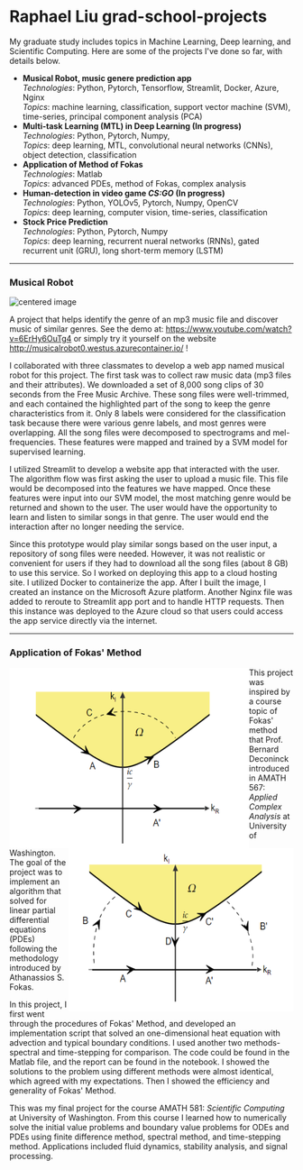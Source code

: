 # Raphael Liu grad-school-projects


My graduate study includes topics in Machine Learning, Deep learning, and Scientific Computing. Here are some of the projects I've done so far, with details below.
  
* **Musical Robot, music genere prediction app** <br>
  *Technologies*: Python, Pytorch, Tensorflow, Streamlit, Docker, Azure, Nginx<br>
  *Topics*: machine learning, classification, support vector machine (SVM), time-series, principal component analysis (PCA)
* **Multi-task Learning (MTL) in Deep Learning (In progress)**<br>
  *Technologies*: Python, Pytorch, Numpy, <br>
  *Topics*: deep learning, MTL, convolutional neural networks (CNNs), object detection, classification
* **Application of Method of Fokas**<br>
  *Technologies*: Matlab<br>
  *Topics*: advanced PDEs, method of Fokas, complex analysis 
* **Human-detection in video game *CS:GO* (In progress)**<br>
  *Technologies*: Python, YOLOv5, Pytorch, Numpy, OpenCV<br>
  *Topics*: deep learning, computer vision, time-series, classification 
* **Stock Price Prediction**<br>
  *Technologies*: Python, Pytorch, Numpy<br>
  *Topics*: deep learning, recurrent nueral networks (RNNs), gated recurrent unit (GRU), long short-term memory (LSTM)

---
### Musical Robot
<div class="verticalhorizontal">
    <img src="https://user-images.githubusercontent.com/91817346/168760849-5bde27df-2750-4ca2-923b-d3ece403f06a.png" width ="550" height="325" alt="centered image" />
</div>

A project that helps identify the genre of an mp3 music file and discover music of similar genres. See the demo at: https://www.youtube.com/watch?v=6ErHy6OuTg4 or simply try it yourself on the website http://musicalrobot0.westus.azurecontainer.io/ !

I collaborated with three classmates to develop a web app named musical robot for this project. The first task was to collect raw music data (mp3 files and their attributes). We downloaded a set of 8,000 song clips of 30 seconds from the Free Music Archive. These song files were well-trimmed, and each contained the highlighted part of the song to keep the genre characteristics from it. Only 8 labels were considered for the classification task because there were various genre labels, and most genres were overlapping. All the song files were decomposed to spectrograms and mel-frequencies. These features were mapped and trained by a SVM model for supervised learning. 

I utilized Streamlit to develop a website app that interacted with the user. The algorithm flow was first asking the user to upload a music file. This file would be decomposed into the features we have mapped. Once these features were input into our SVM model, the most matching genre would be returned and shown to the user. The user would have the opportunity to learn and listen to similar songs in that genre. The user would end the interaction after no longer needing the service. 

Since this prototype would play similar songs based on the user input, a repository of song files were needed. However, it was not realistic or convenient for users if they had to download all the song files (about 8 GB) to use this service. So I worked on deploying this app to a cloud hosting site. I utilized Docker to containerize the app. After I built the image, I  created an instance on the Microsoft Azure platform. Another Nginx file was added to reroute to Streamlit app port and to handle HTTP requests. Then this instance was deployed to the Azure cloud so that users could access the app service directly via the internet.


--- 
### Application of Fokas' Method 
<div class="verticalhorizontal">
    <img style="float: left;" src="Application of method of Fokas/3.PNG" width ="425" height="320" alt="centered image" />
    <img style="float: right;" src="Application of method of Fokas/2.PNG" width ="400" height="290" alt="centered image" />
</div>

This project was inspired by a course topic of Fokas' method that Prof. Bernard Deconinck introduced in AMATH 567: *Applied Complex Analysis* at University of Washington. The goal of the project was to implement an algorithm that solved for linear partial differential equations (PDEs) following the methodology introduced by Athanassios S. Fokas. 

In this project, I first went through the procedures of Fokas' Method, and developed an implementation script that solved an one-dimensional heat equation with advection and typical boundary conditions. I used another two methods-spectral and time-stepping for comparison. The code could be found in the Matlab file, and the report can be found in the notebook. I showed the solutions to the problem using different methods were almost identical, which agreed with my expectations. Then I showed the efficiency and generality of Fokas' Method. 

This was my final project for the course AMATH 581: *Scientific Computing* at University of Washington. From this course I learned how to numerically solve the initial value problems and boundary value problems for ODEs and PDEs using finite difference method, spectral method, and time-stepping method. Applications included fluid dynamics, stability analysis, and signal processing. 
